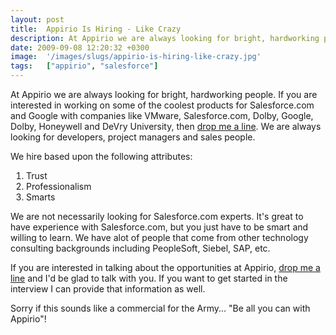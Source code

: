 ```yaml
---
layout: post
title:  Appirio Is Hiring - Like Crazy
description: At Appirio we are always looking for bright, hardworking people. If you are interested in working on some of the coolest products for Salesforce.com and Google with companies like VMware, Salesforce.com, Dolby, Google, Dolby, Honeywell and DeVry University, then drop me a line . We are always looking for developers, project managers and sales people. We hire based upon the following attributes- 1. Trust  2. Professionalism  3. Smarts  We are not necessarily looking for Salesforce.com experts. It
date: 2009-09-08 12:20:32 +0300
image:  '/images/slugs/appirio-is-hiring-like-crazy.jpg'
tags:   ["appirio", "salesforce"]
---
```

<p>At Appirio we are always looking for bright, hardworking people. If you are interested in working on some of the coolest products for Salesforce.com and Google with companies like VMware, Salesforce.com, Dolby, Google, Dolby, Honeywell and DeVry University, then <a href="/contact/">drop me a line</a>. We are always looking for developers, project managers and sales people.</p>
<p>We hire based upon the following attributes:</p>
<ol style="padding-left:25px;">
	<li>Trust</li>
	<li>Professionalism</li>
	<li>Smarts</li>
</ol>
We are not necessarily looking for Salesforce.com experts. It's great to have experience with Salesforce.com, but you just have to be smart and willing to learn. We have alot of people that come from other technology consulting backgrounds including PeopleSoft, Siebel, SAP, etc.
<p>If you are interested in talking about the opportunities at Appirio, <a href="/contact/">drop me a line</a> and I'd be glad to talk with you. If you want to get started in the interview I can provide that information as well.</p>
<p>Sorry if this sounds like a commercial for the Army... "Be all you can with Appirio"!</p>

